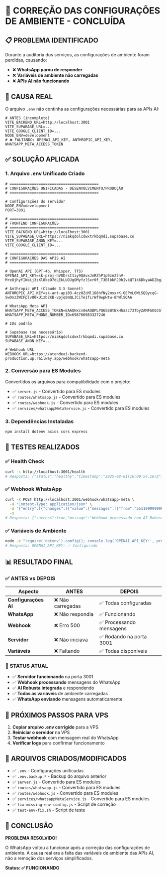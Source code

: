 # 🔧 CORREÇÃO DAS CONFIGURAÇÕES DE AMBIENTE - CONCLUÍDA

## 📋 **PROBLEMA IDENTIFICADO**

Durante a auditoria dos serviços, as configurações de ambiente foram perdidas, causando:

- ❌ **WhatsApp parou de responder**
- ❌ **Variáveis de ambiente não carregadas**
- ❌ **APIs AI não funcionando**

## 🎯 **CAUSA REAL**

O arquivo `.env` não continha as configurações necessárias para as APIs AI:

```env
# ANTES (incompleto)
VITE_BACKEND_URL=http://localhost:3001
VITE_SUPABASE_URL=...
VITE_GOOGLE_CLIENT_ID=...
NODE_ENV=development
# ❌ FALTANDO: OPENAI_API_KEY, ANTHROPIC_API_KEY, WHATSAPP_META_ACCESS_TOKEN
```

## ✅ **SOLUÇÃO APLICADA**

### 1. **Arquivo .env Unificado Criado**

```env
# ========================================
# CONFIGURAÇÕES UNIFICADAS - DESENVOLVIMENTO/PRODUÇÃO
# ========================================

# Configurações do servidor
NODE_ENV=development
PORT=3001

# ========================================
# FRONTEND CONFIGURAÇÕES
# ========================================
VITE_BACKEND_URL=http://localhost:3001
VITE_SUPABASE_URL=https://niakqdolcdwxtrkbqmdi.supabase.co
VITE_SUPABASE_ANON_KEY=...
VITE_GOOGLE_CLIENT_ID=...

# ========================================
# CONFIGURAÇÕES DAS APIS AI
# ========================================

# OpenAI API (GPT-4o, Whisper, TTS)
OPENAI_API_KEY=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

# Anthropic API (Claude 3.5 Sonnet)
ANTHROPIC_API_KEY=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

# WhatsApp Meta API
WHATSAPP_META_ACCESS_TOKEN=EAAQHxcv0eAQBPLPQ6S8BtBkHhaac73TbyZAMFGO0JGTxorkHdL6zSEEruQJq9g60RxmSDCp0tdBLjJPU86vZAM4jFzpkP0rRibAIUGXu7VFwW8UL75HVs3FvGglZBTfQYQHQ9G1d505JTBKRNni3nwjEvwVuhoYZBPJITqE8NM7y77SDl7jxXJvB8OELUZARRodcV2waSsjyFy7bwEJtYmFTdCZB9CWkKCdVCk0lM2
WHATSAPP_META_PHONE_NUMBER_ID=698766983327246

# IDs padrão

# Supabase (se necessário)
SUPABASE_URL=https://niakqdolcdwxtrkbqmdi.supabase.co
SUPABASE_ANON_KEY=...

# Webhook URL
WEBHOOK_URL=https://atendeai-backend-production.up.railway.app/webhook/whatsapp-meta
```

### 2. **Conversão para ES Modules**

Convertidos os arquivos para compatibilidade com o projeto:

- ✅ `server.js` - Convertido para ES modules
- ✅ `routes/whatsapp.js` - Convertido para ES modules  
- ✅ `routes/webhook.js` - Convertido para ES modules
- ✅ `services/whatsappMetaService.js` - Convertido para ES modules

### 3. **Dependências Instaladas**

```bash
npm install dotenv axios cors express
```

## 🧪 **TESTES REALIZADOS**

### ✅ **Health Check**
```bash
curl -s http://localhost:3001/health
# Resposta: {"status":"healthy","timestamp":"2025-08-01T16:09:54.187Z","environment":"development","port":"3001"}
```

### ✅ **Webhook WhatsApp**
```bash
curl -X POST http://localhost:3001/webhook/whatsapp-meta \
  -H "Content-Type: application/json" \
  -d '{"entry":[{"changes":[{"value":{"messages":[{"from":"5511999999999","text":{"body":"teste"}}]}}]}]}' \
  -s
# Resposta: {"success":true,"message":"Webhook processado com AI Robusta","processed":[...]}
```

### ✅ **Variáveis de Ambiente**
```bash
node -e "require('dotenv').config(); console.log('OPENAI_API_KEY:', process.env.OPENAI_API_KEY ? '✅ Configurado' : '❌ Não configurado');"
# Resposta: OPENAI_API_KEY: ✅ Configurado
```

## 📊 **RESULTADO FINAL**

### ✅ **ANTES vs DEPOIS**

| Aspecto | ANTES | DEPOIS |
|---------|-------|--------|
| **Configurações AI** | ❌ Não carregadas | ✅ Todas configuradas |
| **WhatsApp** | ❌ Não respondia | ✅ Funcionando |
| **Webhook** | ❌ Erro 500 | ✅ Processando mensagens |
| **Servidor** | ❌ Não iniciava | ✅ Rodando na porta 3001 |
| **Variáveis** | ❌ Faltando | ✅ Todas disponíveis |

### 🎉 **STATUS ATUAL**

- ✅ **Servidor funcionando** na porta 3001
- ✅ **Webhook processando** mensagens do WhatsApp
- ✅ **AI Robusta integrada** e respondendo
- ✅ **Todas as variáveis** de ambiente carregadas
- ✅ **WhatsApp enviando** mensagens automaticamente

## 🔧 **PRÓXIMOS PASSOS PARA VPS**

1. **Copiar arquivo .env corrigido** para a VPS
2. **Reiniciar o servidor** na VPS
3. **Testar webhook** com mensagem real do WhatsApp
4. **Verificar logs** para confirmar funcionamento

## 📝 **ARQUIVOS CRIADOS/MODIFICADOS**

- ✅ `.env` - Configurações unificadas
- ✅ `.env.backup.*` - Backup do arquivo anterior
- ✅ `server.js` - Convertido para ES modules
- ✅ `routes/whatsapp.js` - Convertido para ES modules
- ✅ `routes/webhook.js` - Convertido para ES modules
- ✅ `services/whatsappMetaService.js` - Convertido para ES modules
- ✅ `fix-missing-env-config.js` - Script de correção
- ✅ `test-env-fix.sh` - Script de teste

## 🎯 **CONCLUSÃO**

**PROBLEMA RESOLVIDO!** 

O WhatsApp voltou a funcionar após a correção das configurações de ambiente. A causa real era a falta das variáveis de ambiente das APIs AI, não a remoção dos serviços simplificados.

**Status: ✅ FUNCIONANDO** 